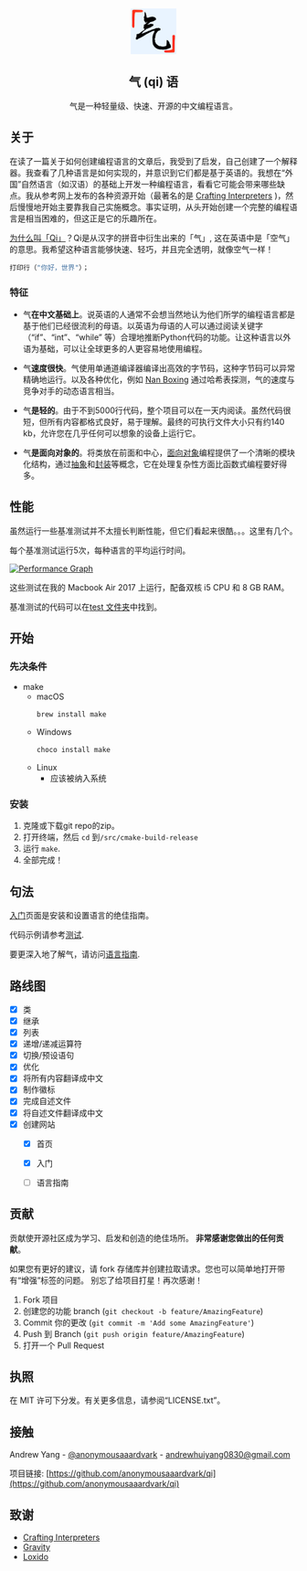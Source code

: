<div align="center">
  <a href="https://github.com/anonymousaaardvark/qi">
    <img src="../assets/images/logo.png" alt="Logo" width="80" height="80">
  </a>
</div>

<h2 align="center">气 (qi) 语</h3>

  <p align="center">
    气是一种轻量级、快速、开源的中文编程语言。
    <br />
  </p>

<!-- ABOUT THE PROJECT -->
## 关于

在读了一篇关于如何创建编程语言的文章后，我受到了启发，自己创建了一个解释器。我查看了几种语言是如何实现的，并意识到它们都是基于英语的。我想在“外国”自然语言（如汉语）的基础上开发一种编程语言，看看它可能会带来哪些缺点。我从参考网上发布的各种资源开始（最著名的是 [Crafting Interpreters](https://github.com/munificent/craftinginterpreters/) )，然后慢慢地开始主要靠我自己实施概念。事实证明，从头开始创建一个完整的编程语言是相当困难的，但这正是它的乐趣所在。

<ins>为什么叫「Qi」</ins>？Qi是从汉字的拼音中衍生出来的「气」, 这在英语中是「空气」的意思。我希望这种语言能够快速、轻巧，并且完全透明，就像空气一样！
```c
打印行（"你好，世界"）；
```
### 特征
- 气**在中文基础上**。说英语的人通常不会想当然地认为他们所学的编程语言都是基于他们已经很流利的母语。以英语为母语的人可以通过阅读关键字（“if”、“int”、“while” 等）合理地推断Python代码的功能。让这种语言以外语为基础，可以让全球更多的人更容易地使用编程。


- 气**速度很快**。气使用单通道编译器编译出高效的字节码，这种字节码可以异常精确地运行。以及各种优化，例如 [Nan Boxing](https://sean.cm/a/nan-boxing) 通过哈希表探测，气的速度与竞争对手的动态语言相当。


- 气**是轻的**。由于不到5000行代码，整个项目可以在一天内阅读。虽然代码很短，但所有内容都格式良好，易于理解。最终的可执行文件大小只有约140 kb，允许您在几乎任何可以想象的设备上运行它。


- 气**是面向对象的**。将类放在前面和中心，[面向对象](https://en.wikipedia.org/wiki/Object-oriented_programming )编程提供了一个清晰的模块化结构，通过[抽象](https://en.wikipedia.org/wiki/Abstraction_principle_(computer_programming) )和[封装](https://en.wikipedia.org/wiki/Encapsulation_(computer_programming) )等概念，它在处理复杂性方面比函数式编程要好得多。
## 性能

虽然运行一些基准测试并不太擅长判断性能，但它们看起来很酷。。。这里有几个。

每个基准测试运行5次，每种语言的平均运行时间。

[![Performance Graph][performance-img]]()

这些测试在我的 Macbook Air 2017 上运行，配备双核 i5 CPU 和 8 GB RAM。

基准测试的代码可以在[test 文件夹](https://github.com/AnonymousAAArdvark/qi/tree/master/test/benchmark )中找到。

<!-- Quick Start -->
## 开始
### 先决条件
* make
    * macOS
      ```bash
      brew install make
      ```
    * Windows
      ```bash
      choco install make
      ```
    * Linux
        * 应该被纳入系统

### 安装

1. 克隆或下载git repo的zip。
6. 打开终端，然后 ```cd``` 到```/src/cmake-build-release```
7. 运行 ```make```.
8. 全部完成！



## 句法

[入门]()页面是安装和设置语言的绝佳指南。

代码示例请参考[测试](https://github.com/AnonymousAAArdvark/qi/tree/master/test/).

要更深入地了解气，请访问[语言指南]().




<!-- ROADMAP -->
## 路线图

- [x] 类
- [x] 继承
- [x] 列表
- [x] 递增/递减运算符
- [x] 切换/预设语句
- [x] 优化
- [x] 将所有内容翻译成中文
- [x] 制作徽标
- [x] 完成自述文件
- [x] 将自述文件翻译成中文
- [x] 创建网站
    - [x] 首页
    - [x] 入门
    - [ ] 语言指南



<!-- CONTRIBUTING -->
## 贡献

贡献使开源社区成为学习、启发和创造的绝佳场所。 **非常感谢您做出的任何贡献**。

如果您有更好的建议，请 fork 存储库并创建拉取请求。您也可以简单地打开带有“增强”标签的问题。
别忘了给项目打星！再次感谢！

1. Fork 项目
2. 创建您的功能 branch (`git checkout -b feature/AmazingFeature`)
3. Commit 你的更改 (`git commit -m 'Add some AmazingFeature'`)
4. Push 到 Branch (`git push origin feature/AmazingFeature`)
5. 打开一个 Pull Request



<!-- LICENSE -->
## 执照

在 MIT 许可下分发。有关更多信息，请参阅“LICENSE.txt”。


<!-- CONTACT -->
## 接触

Andrew Yang - [@anonymousaaardvark](https://twitter.com/anonymousaaardvark) - andrewhuiyang0830@gmail.com

项目链接: [https://github.com/anonymousaaardvark/qi](https://github.com/anonymousaaardvark/qi)



<!-- ACKNOWLEDGMENTS -->
## 致谢

* [Crafting Interpreters](craftinginterpreters.com/)
* [Gravity](https://github.com/marcobambini/gravity)
* [Loxido](https://github.com/ceronman/loxido)

<!-- MARKDOWN LINKS & IMAGES -->
<!-- https://www.markdownguide.org/basic-syntax/#reference-style-links -->
[loc-shield]: https://img.shields.io/tokei/lines/github/anonymousaaardvark/qi?style=for-the-badge
[loc-url]: https://github.com/anonymousaaardvark/qi
[last-commit-shield]: https://img.shields.io/github/last-commit/anonymousaaardvark/qi?style=for-the-badge
[last-commit-url]: https://github.com/anonymousaaardvark/qi
[commit-activity-shield]: https://img.shields.io/github/commit-activity/m/anonymousaaardvark/qi?style=for-the-badge
[commit-activity-url]: https://github.com/anonymousaaardvark/qi
[license-shield]: https://img.shields.io/github/license/anonymousaaardvark/qi?style=for-the-badge
[license-url]: https://github.com/anonymousaaardvark/qi
[website-shield]: https://img.shields.io/website?down_color=lightgrey&down_message=offline&style=for-the-badge&up_color=blue&up_message=online&url=https%3A%2F%2Fqilang.tk
[website-url]: https://qilang.tk
[size-shield]: https://img.shields.io/github/repo-size/anonymousaaardvark/qi?style=for-the-badge
[size-url]: https://github.com/anonymousaaardvark/qi
[background-img]: docs/images/background.jpeg
[performance-img]: docs/images/performance.png
